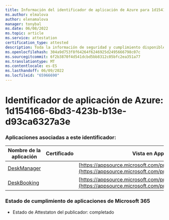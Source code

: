 ```yaml
---
title: Información del identificador de aplicación de Azure para 1d154166-6bd3-423b-b13e-d93ca6327a3e
ms.author: elmalova
author: elenamalova
manager: tonybal
ms.date: 06/08/2022
ms.topic: article
ms.service: attestation
certification_type: attested
description: Toda la información de seguridad y cumplimiento disponible para 1d154166-6bd3-423b-b13e-d93ca6327a3e.
ms.openlocfilehash: 304a9d753f8f64264f6246925d2495666798c07c
ms.sourcegitcommit: 6f2b3870f4d541dcbd5bb8312c05bfc2ea351a77
ms.translationtype: MT
ms.contentlocale: es-ES
ms.lasthandoff: 06/09/2022
ms.locfileid: "65966690"
---
```

# <a name="azure-app-id-1d154166-6bd3-423b-b13e-d93ca6327a3e"></a>Identificador de aplicación de Azure: 1d154166-6bd3-423b-b13e-d93ca6327a3e


### <a name="apps-associated-with-this-id"></a>Aplicaciones asociadas a este identificador:
| **Nombre de la aplicación** | **Certificado** | **Vista en AppSource** |
|--------------|---------------|-----------------------|
| [DeskManager](../forward/WA200003831.md) |  | [https://appsource.microsoft.com/product/office/WA200003831](https://appsource.microsoft.com/product/office/WA200003831) |
| [DeskBooking](../forward/WA200003866.md) |  | [https://appsource.microsoft.com/product/office/WA200003866](https://appsource.microsoft.com/product/office/WA200003866) |

### <a name="microsoft-365-app-compliance-status"></a>Estado de cumplimiento de aplicaciones de Microsoft 365
- Estado de Attestaton del publicador: completado
